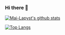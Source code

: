 ### Hi there 👋

<!--
**Mai-Lapyst/Mai-Lapyst** is a ✨ _special_ ✨ repository because its `README.md` (this file) appears on your GitHub profile.

Here are some ideas to get you started:

- 🔭 I’m currently working on ...
- 🌱 I’m currently learning ...
- 👯 I’m looking to collaborate on ...
- 🤔 I’m looking for help with ...
- 💬 Ask me about ...
- 📫 How to reach me: ...
- 😄 Pronouns: ...
- ⚡ Fun fact: ...
-->

[![Mai-Lapyst's github stats](https://github-readme-stats.vercel.app/api?username=Mai-Lapyst&show_icons=true&theme=algolia)](https://github.com/anuraghazra/github-readme-stats)

[![Top Langs](https://github-readme-stats.vercel.app/api/top-langs/?username=Mai-Lapyst&layout=compact&show_icons=true&theme=algolia)](https://github.com/anuraghazra/github-readme-stats)
